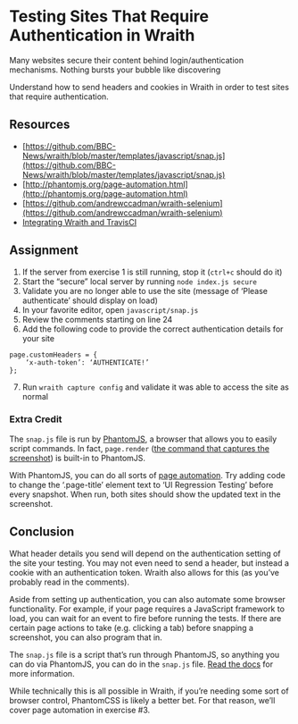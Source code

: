 # Testing Sites That Require Authentication in Wraith

Many websites secure their content behind login/authentication mechanisms. Nothing bursts your bubble like discovering 

Understand how to send headers and cookies in Wraith in order to test sites that require authentication.

## Resources
- [https://github.com/BBC-News/wraith/blob/master/templates/javascript/snap.js](https://github.com/BBC-News/wraith/blob/master/templates/javascript/snap.js)
- [http://phantomjs.org/page-automation.html](http://phantomjs.org/page-automation.html)
- [https://github.com/andrewccadman/wraith-selenium](https://github.com/andrewccadman/wraith-selenium)
- [Integrating Wraith and TravisCI](http://blog.kevinlamping.com/easy-ui-regression-testing-with-wraith-and-travisci/)

## Assignment

1. If the server from exercise 1 is still running, stop it (`ctrl+c` should do it)
2. Start the “secure” local server by running `node index.js secure`
3. Validate you are no longer able to use the site (message of ‘Please authenticate’ should display on load)
4. In your favorite editor, open `javascript/snap.js`
5. Review the comments starting on line 24
6. Add the following code to provide the correct authentication details for your site

  ```
  page.customHeaders = {
      ‘x-auth-token’: ‘AUTHENTICATE!’
  };
  ```

7. Run `wraith capture config` and validate it was able to access the site as normal

### Extra Credit

The `snap.js` file is run by [PhantomJS](http://phantomjs.org/), a browser that allows you to easily script commands. In fact, `page.render` ([the command that captures the screenshot](http://phantomjs.org/screen-capture.html)) is built-in to PhantomJS.

With PhantomJS, you can do all sorts of [page automation](http://phantomjs.org/page-automation.html). Try adding code to change the ‘.page-title’ element text to ‘UI Regression Testing’ before every snapshot. When run, both sites should show the updated text in the screenshot.

## Conclusion

What header details you send will depend on the authentication setting of the site your testing. You may not even need to send a header, but instead a cookie with an authentication token. Wraith also allows for this (as you’ve probably read in the comments).

Aside from setting up authentication, you can also automate some browser functionality. For example, if your page requires a JavaScript framework to load, you can wait for an event to fire before running the tests. If there are certain page actions to take (e.g. clicking a tab) before snapping a screenshot, you can also program that in.

The `snap.js` file is a script that’s run through PhantomJS, so anything you can do via PhantomJS, you can do in the `snap.js` file. [Read the docs](http://phantomjs.org/page-automation.html) for more information.

While technically this is all possible in Wraith, if you’re needing some sort of browser control, PhantomCSS is likely a better bet. For that reason, we’ll cover page automation in exercise #3.
